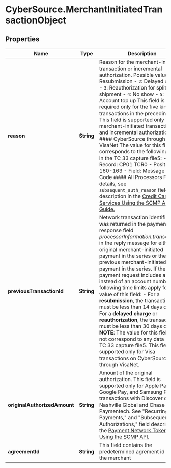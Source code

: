 # CyberSource.MerchantInitiatedTransactionObject

## Properties
Name | Type | Description | Notes
------------ | ------------- | ------------- | -------------
**reason** | **String** | Reason for the merchant-initiated transaction or incremental authorization. Possible values: - `1`: Resubmission - `2`: Delayed charge - `3`: Reauthorization for split shipment - `4`: No show - `5`: Account top up This field is required only for the five kinds of transactions in the preceding list. This field is supported only for merchant-initiated transactions and incremental authorizations.  #### CyberSource through VisaNet The value for this field corresponds to the following data in the TC 33 capture file5: - Record: CP01 TCR0 - Position: 160-163 - Field: Message Reason Code  #### All Processors For details, see `subsequent_auth_reason` field description in the [Credit Card Services Using the SCMP API Guide.](https://apps.cybersource.com/library/documentation/dev_guides/CC_Svcs_SCMP_API/html/)  | [optional] 
**previousTransactionId** | **String** | Network transaction identifier that was returned in the payment response field _processorInformation.transactionID_ in the reply message for either the original merchant-initiated payment in the series or the previous merchant-initiated payment in the series.  If the current payment request includes a token instead of an account number, the following time limits apply for the value of this field: - For a **resubmission**, the transaction ID must be less than 14 days old. - For a **delayed charge** or **reauthorization**, the transaction ID must be less than 30 days old.  **NOTE**: The value for this field does not correspond to any data in the TC 33 capture file5. This field is supported only for Visa transactions on CyberSource through VisaNet.  | [optional] 
**originalAuthorizedAmount** | **String** | Amount of the original authorization.  This field is supported only for Apple Pay, Google Pay, and Samsung Pay transactions with Discover on FDC Nashville Global and Chase Paymentech.  See \"Recurring Payments,\" and \"Subsequent Authorizations,\" field description in the [Payment Network Tokenization Using the SCMP API.](https://apps.cybersource.com/library/documentation/dev_guides/tokenization_SCMP_API/html/wwhelp/wwhimpl/js/html/wwhelp.htm)  | [optional] 
**agreementId** | **String** | This field contains the predetermined agrement id with the merchant  | [optional] 


